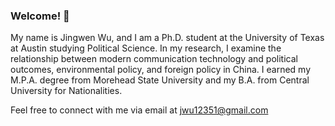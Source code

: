 
### Welcome! 👋

My name is Jingwen Wu, and I am a Ph.D. student at the University of Texas at Austin studying Political Science. In my research, I examine the relationship between modern communication technology and political outcomes, environmental policy, and foreign policy in China. I earned my M.P.A. degree from Morehead State University and my B.A. from Central University for Nationalities.

Feel free to connect with me via email at jwu12351@gmail.com
